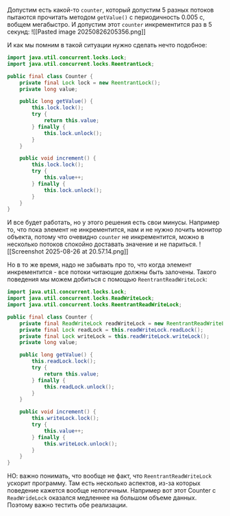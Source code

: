 Допустим есть какой-то `counter`, который допустим 5 разных потоков пытаются прочитать методом `getValue()` с периодичность 0.005 с, вобщем мегабыстро. И допустим этот `counter` инкрементится раз в 5 секунд: 
![[Pasted image 20250826205356.png]]

И как мы помним в такой ситуации нужно сделать нечто подобное:
```java
import java.util.concurrent.locks.Lock;
import java.util.concurrent.locks.ReentrantLock;

public final class Counter {
    private final Lock lock = new ReentrantLock();
    private long value;

    public long getValue() {
        this.lock.lock();
        try {
            return this.value;
        } finally {
            this.lock.unlock();
        }
    }

    public void increment() {
        this.lock.lock();
        try {
            this.value++;
        } finally {
            this.lock.unlock();
        }
    }
}
```

И все будет работать, но у этого решения есть свои минусы. Например то, что пока элемент не инкрементится, нам и не нужно лочить монитор объекта, потому что очевидно `counter` не инкрементится, можно в несколько потоков спокойно доставать значение и не париться.
![[Screenshot 2025-08-26 at 20.57.14.png]]

Но в то же время, надо не забывать про то, что когда элемент инкрементится - все потоки читающие должны быть залочены. Такого поведения мы можем добиться с помощью `ReentrantReadWriteLock`:

```java
import java.util.concurrent.locks.Lock;
import java.util.concurrent.locks.ReadWriteLock;
import java.util.concurrent.locks.ReentrantReadWriteLock;

public final class Counter {
    private final ReadWriteLock readWriteLock = new ReentrantReadWriteLock();
    private final Lock readLock = this.readWriteLock.readLock();
    private final Lock writeLock = this.readWriteLock.writeLock();
    private long value;

    public long getValue() {
        this.readLock.lock();
        try {
            return this.value;
        } finally {
            this.readLock.unlock();
        }
    }

    public void increment() {
        this.writeLock.lock();
        try {
            this.value++;
        } finally {
            this.writeLock.unlock();
        }
    }
}
```

НО: важно понимать, что вообще не факт, что `ReentrantReadWriteLock` ускорит программу. Там есть несколько аспектов, из-за которых поведение кажется вообще нелогичным. Например вот этот Counter с `ReadWrideLock` оказался медленнее на большом объеме данных. Поэтому важно тестить обе реализации.